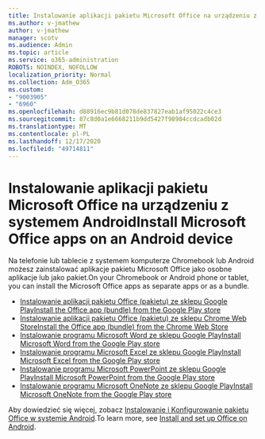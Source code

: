 ```yaml
---
title: Instalowanie aplikacji pakietu Microsoft Office na urządzeniu z systemem Android
ms.author: v-jmathew
author: v-jmathew
manager: scotv
ms.audience: Admin
ms.topic: article
ms.service: o365-administration
ROBOTS: NOINDEX, NOFOLLOW
localization_priority: Normal
ms.collection: Adm_O365
ms.custom:
- "9003905"
- "6960"
ms.openlocfilehash: d88916ec9b81d078de837827eab1af95022c4ce3
ms.sourcegitcommit: 87c8d0a1e6668211b9dd5427f98984ccdcadb02d
ms.translationtype: MT
ms.contentlocale: pl-PL
ms.lasthandoff: 12/17/2020
ms.locfileid: "49714811"
---
```

# <a name="install-microsoft-office-apps-on-an-android-device"></a><span data-ttu-id="42582-102">Instalowanie aplikacji pakietu Microsoft Office na urządzeniu z systemem Android</span><span class="sxs-lookup"><span data-stu-id="42582-102">Install Microsoft Office apps on an Android device</span></span>

<span data-ttu-id="42582-103">Na telefonie lub tablecie z systemem komputerze Chromebook lub Android możesz zainstalować aplikacje pakietu Microsoft Office jako osobne aplikacje lub jako pakiet.</span><span class="sxs-lookup"><span data-stu-id="42582-103">On your Chromebook or Android phone or tablet, you can install the Microsoft Office apps as separate apps or as a bundle.</span></span>

- [<span data-ttu-id="42582-104">Instalowanie aplikacji pakietu Office (pakietu) ze sklepu Google Play</span><span class="sxs-lookup"><span data-stu-id="42582-104">Install the Office app (bundle) from the Google Play store</span></span>](https://go.microsoft.com/fwlink/?linkid=2137009)
- [<span data-ttu-id="42582-105">Instalowanie aplikacji pakietu Office (pakietu) ze sklepu Chrome Web Store</span><span class="sxs-lookup"><span data-stu-id="42582-105">Install the Office app (bundle) from the Chrome Web Store</span></span>](https://go.microsoft.com/fwlink/?linkid=2137212)
- [<span data-ttu-id="42582-106">Instalowanie programu Microsoft Word ze sklepu Google Play</span><span class="sxs-lookup"><span data-stu-id="42582-106">Install Microsoft Word from the Google Play store</span></span>](https://go.microsoft.com/fwlink/?linkid=2136994)
- [<span data-ttu-id="42582-107">Instalowanie programu Microsoft Excel ze sklepu Google Play</span><span class="sxs-lookup"><span data-stu-id="42582-107">Install Microsoft Excel from the Google Play store</span></span>](https://go.microsoft.com/fwlink/?linkid=2137120)
- [<span data-ttu-id="42582-108">Instalowanie programu Microsoft PowerPoint ze sklepu Google Play</span><span class="sxs-lookup"><span data-stu-id="42582-108">Install Microsoft PowerPoint from the Google Play store</span></span>](https://go.microsoft.com/fwlink/?linkid=2137121)
- [<span data-ttu-id="42582-109">Instalowanie programu Microsoft OneNote ze sklepu Google Play</span><span class="sxs-lookup"><span data-stu-id="42582-109">Install Microsoft OneNote from the Google Play store</span></span>](https://go.microsoft.com/fwlink/?linkid=2137211)

<span data-ttu-id="42582-110">Aby dowiedzieć się więcej, zobacz [Instalowanie i Konfigurowanie pakietu Office w systemie Android](https://go.microsoft.com/fwlink/?linkid=2135287).</span><span class="sxs-lookup"><span data-stu-id="42582-110">To learn more, see [Install and set up Office on Android](https://go.microsoft.com/fwlink/?linkid=2135287).</span></span>
